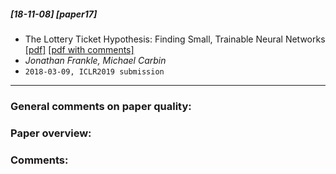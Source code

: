 ##### [18-11-08] [paper17]
- The Lottery Ticket Hypothesis: Finding Small, Trainable Neural Networks [[pdf]](https://arxiv.org/abs/1803.03635) [[pdf with comments]]()
- *Jonathan Frankle, Michael Carbin*
- `2018-03-09, ICLR2019 submission`

****

### General comments on paper quality:


### Paper overview:


### Comments:
